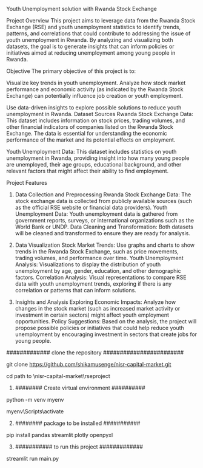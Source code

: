 
Youth Unemployment solution with Rwanda Stock Exchange 


Project Overview
This project aims to leverage data from the Rwanda Stock Exchange (RSE) and youth unemployment statistics to identify trends, patterns, and correlations that could contribute to addressing the issue of youth unemployment in Rwanda. By analyzing and visualizing both datasets, the goal is to generate insights that can inform policies or initiatives aimed at reducing unemployment among young people in Rwanda.



Objective
The primary objective of this project is to:

Visualize key trends in youth unemployment.
Analyze how stock market performance and economic activity (as indicated by the Rwanda Stock Exchange) can potentially influence job creation or youth employment.


Use data-driven insights to explore possible solutions to reduce youth unemployment in Rwanda.
Dataset Sources
Rwanda Stock Exchange Data: This dataset includes information on stock prices, trading volumes, and other financial indicators of companies listed on the Rwanda Stock Exchange. The data is essential for understanding the economic performance of the market and its potential effects on employment.

Youth Unemployment Data: This dataset includes statistics on youth unemployment in Rwanda, providing insight into how many young people are unemployed, their age groups, educational background, and other relevant factors that might affect their ability to find employment.


Project Features
1. Data Collection and Preprocessing
Rwanda Stock Exchange Data: The stock exchange data is collected from publicly available sources (such as the official RSE website or financial data providers).
Youth Unemployment Data: Youth unemployment data is gathered from government reports, surveys, or international organizations such as the World Bank or UNDP.
Data Cleaning and Transformation: Both datasets will be cleaned and transformed to ensure they are ready for analysis.


2. Data Visualization
Stock Market Trends: Use graphs and charts to show trends in the Rwanda Stock Exchange, such as price movements, trading volumes, and performance over time.
Youth Unemployment Analysis: Visualizations to display the distribution of youth unemployment by age, gender, education, and other demographic factors.
Correlation Analysis: Visual representations to compare RSE data with youth unemployment trends, exploring if there is any correlation or patterns that can inform solutions.


3. Insights and Analysis
Exploring Economic Impacts: Analyze how changes in the stock market (such as increased market activity or investment in certain sectors) might affect youth employment opportunities.
Policy Suggestions: Based on the analysis, the project will propose possible policies or initiatives that could help reduce youth unemployment by encouraging investment in sectors that create jobs for young people.



############# clone the repository ########################

git clone  https://github.com/shikamusenge/nisr-capital-market.git

cd path to \nisr-capital-market\rseproject


1) ######## Create virtual environment ##########

python -m venv myenv

myenv\Scripts\activate





2) ######## package to be installed ###########

pip install pandas streamlit plotly openpyxl


3) ########### to run this project #############
 
streamlit run main.py

